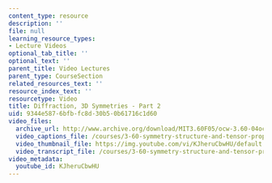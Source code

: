 ```yaml
---
content_type: resource
description: ''
file: null
learning_resource_types:
- Lecture Videos
optional_tab_title: ''
optional_text: ''
parent_title: Video Lectures
parent_type: CourseSection
related_resources_text: ''
resource_index_text: ''
resourcetype: Video
title: Diffraction, 3D Symmetries - Part 2
uid: 9344e587-6bfb-fc8d-30b5-0b61716c1d60
video_files:
  archive_url: http://www.archive.org/download/MIT3.60F05/ocw-3.60-04oct2005-pt2-220k.mp4
  video_captions_file: /courses/3-60-symmetry-structure-and-tensor-properties-of-materials-fall-2005/fb1e18f1e15d5611b581280c3d204506_KJheruCbwHU.vtt
  video_thumbnail_file: https://img.youtube.com/vi/KJheruCbwHU/default.jpg
  video_transcript_file: /courses/3-60-symmetry-structure-and-tensor-properties-of-materials-fall-2005/4b0490c16f16f668f23abd701a1910d1_KJheruCbwHU.pdf
video_metadata:
  youtube_id: KJheruCbwHU
---
```

